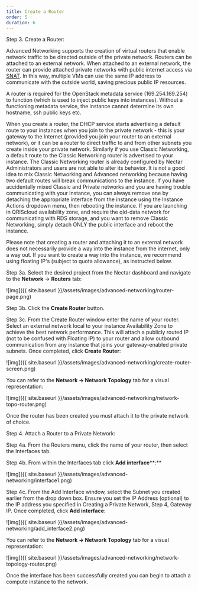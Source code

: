 ```yaml
---
title: Create a Router
order: 5
duration: 6
---
```


Step 3. Create a Router:

Advanced Networking supports the creation of virtual routers that enable network traffic to be directed outside of the private network. Routers can be attached to an external network. When attached to an external network, the router can provide attached private networks with public internet access via [SNAT](https://en.wikipedia.org/wiki/Network_address_translation). In this way, multiple VMs can use the same IP address to communicate with the outside world, saving precious public IP resources.

A router is required for the OpenStack metadata service (169.254.169.254) to function (which is used to inject public keys into instances). Without a functioning metadata service, the instance cannot determine its own hostname, ssh public keys etc.

When you create a router, the DHCP service starts advertising a default route to your instances when you join to the private network - this is your gateway to the Internet (provided you join your router to an external network), or it can be a router to direct traffic to and from other subnets you create inside your private network. Similarly if you use Classic Networking, a default route to the Classic Networking router is advertised to your instance. The Classic Networking router is already configured by Nectar Administrators and users are not able to alter its behavior. It is not a good idea to mix Classic Networking and Advanced networking because having two default routes will break communications to the instance. If you have accidentally mixed Classic and Private networks and you are having trouble communicating with your instance, you can always remove one by detaching the appropriate interface from the instance using the Instance Actions dropdown menu, then rebooting the instance. If you are launching in QRIScloud availability zone, and require the qld-data network for communicating with RDS storage, and you want to remove Classic Networking, simply detach ONLY the public interface and reboot the instance.

Please note that creating a router and attaching it to an external network does not necessarily provide a way into the instance from the internet, only a way out. If you want to create a way into the instance, we recommend using floating IP's (subject to quota allowance), as instructed below.

Step 3a. Select the desired project from the Nectar dashboard and navigate to the **Network** -> **Routers** tab:

![img]({{ site.baseurl }}/assets/images/advanced-networking/router-page.png)

Step 3b. Click the **Create Router** button.

Step 3c. From the Create Router window enter the name of your router. Select an external network local to your instance Availability Zone to achieve the best network performance. This will attach a publicly routed IP (not to be confused with Floating IP) to your router and allow outbound communication from any instance that joins your gateway-enabled private subnets. Once completed, click **Create Router**:

![img]({{ site.baseurl }}/assets/images/advanced-networking/create-router-screen.png)

You can refer to the **Network -> Network Topology** tab for a visual representation:

![img]({{ site.baseurl }}/assets/images/advanced-networking/network-topo-router.png)

Once the router has been created you must attach it to the private network of choice.

Step 4. Attach a Router to a Private Network:

Step 4a. From the Routers menu, click the name of your router, then select the Interfaces tab.

Step 4b. From within the Interfaces tab click **Add interface****:**

![img]({{ site.baseurl }}/assets/images/advanced-networking/interface1.png)

Step 4c. From the Add Interface window, select the Subnet you created earlier from the drop down box. Ensure you set the IP Address (optional) to the IP address you specified in Creating a Private Network, Step 4, Gateway IP. Once completed, click **Add interface**:

![img]({{ site.baseurl }}/assets/images/advanced-networking/add_interface2.png)

You can refer to the **Network -> Network Topology** tab for a visual representation:

![img]({{ site.baseurl }}/assets/images/advanced-networking/network-topology-router.png)

Once the interface has been successfully created you can begin to attach a compute instance to the network.
